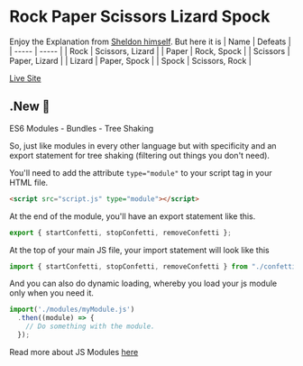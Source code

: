 # Rock Paper Scissors Lizard Spock
Enjoy the Explanation from [Sheldon himself](https://www.youtube.com/watch?v=405Nh2H4Ucg). But here it is
| Name | Defeats |
| ----- | ----- |
| Rock | Scissors, Lizard |
| Paper | Rock, Spock |
| Scissors | Paper, Lizard |
| Lizard | Paper, Spock |
| Spock | Scissors, Rock |

[Live Site](https://yuskhosmith.github.io/spock-rock-game/)

## .New 🚀
ES6 Modules - Bundles - Tree Shaking

So, just like modules in every other language but with specificity and an export statement for tree shaking (filtering out things you don't need).

You'll need to add the attribute `type="module"` to your script tag in your HTML file.
```html
<script src="script.js" type="module"></script>
```
At the end of the module, you'll have an export statement like this.
```js
export { startConfetti, stopConfetti, removeConfetti };
```

At the top of your main JS file, your import statement will look like this
```js
import { startConfetti, stopConfetti, removeConfetti } from "./confetti.js";
```

And you can also do dynamic loading, whereby you load your js module only when you need it.
```js
import('./modules/myModule.js')
  .then((module) => {
    // Do something with the module.
  });
```
Read more about JS Modules [here](https://developer.mozilla.org/en-US/docs/Web/JavaScript/Guide/Modules#dynamic_module_loading)